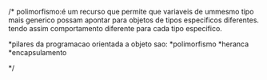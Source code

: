/*
polimorfismo:é um recurso que permite que variaveis de ummesmo tipo mais generico possam apontar
para objetos de tipos especificos diferentes. tendo assim comportamento diferente para cada tipo especifico.


*pilares da programacao orientada a objeto sao:
*polimorfismo
*heranca
*encapsulamento



*/
